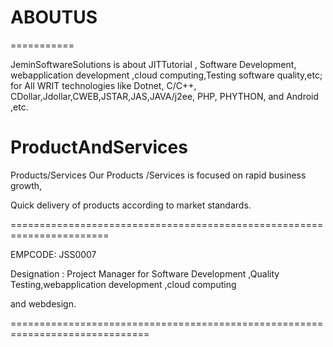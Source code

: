 # ABOUTUS
===========

JeminSoftwareSolutions  is about  JITTutorial , Software Development, webapplication development ,cloud computing,Testing  software quality,etc;  for  All  WRIT  technologies  like Dotnet, C/C++, CDollar,Jdollar,CWEB,JSTAR,JAS,JAVA/j2ee, PHP, PHYTHON, and  Android ,etc.



ProductAndServices
==================

Products/Services Our Products /Services is focused on rapid business growth,

Quick delivery of products according to market standards.

=======================================================================

EMPCODE: JSS0007

Designation : Project Manager  for  Software  Development ,Quality  Testing,webapplication development ,cloud computing

and  webdesign.

==============================================================================

